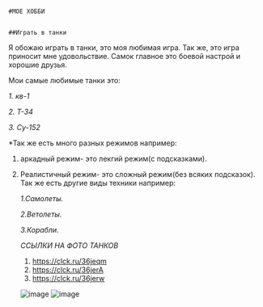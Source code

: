                                                                           #МОЕ ХОББИ

                                                                          ##Играть в танки
                                                                          

Я обожаю играть в танки, это моя любимая игра. Так же, это игра приносит мне удовольствие.
Самок главное это боевой настрой и хорошие друзья.

Мои самые любимые танки это:

*1. кв-1*

*2. Т-34*

*3. Су-152*


   *Так же есть много разных режимов например:
   1. аркадный режим- это лекгий режим(с подсказками).
   2. Реалистичный режим- это сложный режим(без всяких подсказок).
      Так же есть другие виды техники например:
      
      *1.Самолеты.*
      
      *2.Ветолеты.*
      
      *3.Корабли.*
      

      *ССЫЛКИ НА ФОТО ТАНКОВ*
      1. https://clck.ru/36jeqm
      2. https://clck.ru/36jerA
      3. https://clck.ru/36jerw
     
      ![image](https://github.com/Yarikttyui/Garan_HW1/assets/149003486/91c30445-a2a1-4e35-8e3f-41ef3f47a257)            ![image](https://github.com/Yarikttyui/Garan_HW1/assets/149003486/3169aff7-ea86-4596-8026-882561281360)

      

      
   

